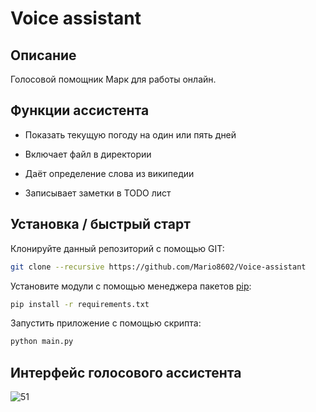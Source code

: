 <h1> Voice assistant </h1>


## Описание


Голосовой помощник Марк для работы онлайн. 


## Функции ассистента


- Показать текущую погоду на один или пять дней

- Включает файл в директории
- Даёт определение слова из википедии
- Записывает заметки в TODO лист


## Установка / быстрый старт

Клонируйте данный репозиторий с помощью GIT: 

```bash
git clone --recursive https://github.com/Mario8602/Voice-assistant
```

Установите модули с помощью менеджера пакетов [pip](https://pip.pypa.io/en/stable/):

```bash
pip install -r requirements.txt
```

Запустить приложение с помощью скрипта:

```bash
python main.py
```

## Интерфейс голосового ассистента


![51](https://user-images.githubusercontent.com/86917587/218139058-a9f03b25-f215-4d45-98cd-6e567b9ccac6.png)

